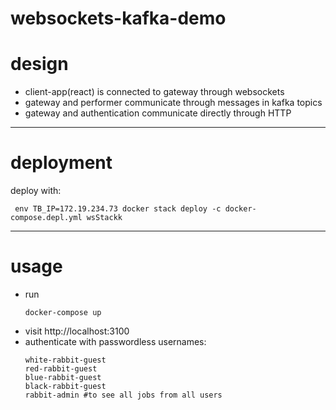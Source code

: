 # websockets-kafka-demo

# design
* client-app(react) is connected to gateway through websockets
* gateway and performer communicate through messages in kafka topics
* gateway and authentication communicate directly through HTTP

___

# deployment

deploy with:
```$xslt
 env TB_IP=172.19.234.73 docker stack deploy -c docker-compose.depl.yml wsStackk
```

___

# usage

* run 
   ```
   docker-compose up
   ```
* visit http://localhost:3100
* authenticate with passwordless usernames:
   ```
   white-rabbit-guest
   red-rabbit-guest
   blue-rabbit-guest
   black-rabbit-guest
   rabbit-admin #to see all jobs from all users
   ```
